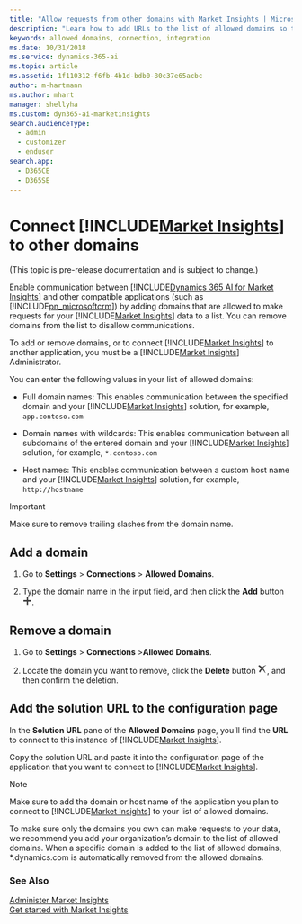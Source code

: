 ```yaml
---
title: "Allow requests from other domains with Market Insights | Microsoft Docs"
description: "Learn how to add URLs to the list of allowed domains so they can request data from Market Insights."
keywords: allowed domains, connection, integration
ms.date: 10/31/2018
ms.service: dynamics-365-ai
ms.topic: article
ms.assetid: 1f110312-f6fb-4b1d-bdb0-80c37e65acbc
author: m-hartmann
ms.author: mhart
manager: shellyha
ms.custom: dyn365-ai-marketinsights
search.audienceType: 
  - admin
  - customizer
  - enduser
search.app: 
  - D365CE
  - D365SE
---
```

# Connect [!INCLUDE[Market Insights](../includes/pn-market-insights-short.md)] to other domains

(This topic is pre-release documentation and is subject to change.)

Enable communication between [!INCLUDE[Dynamics 365 AI for Market Insights](../includes/pn-market-insights-long.md)] and other compatible applications (such as [!INCLUDE[pn_microsoftcrm](../includes/pn-microsoftcrm.md)]) by adding domains that are allowed to make requests for your [!INCLUDE[Market Insights](../includes/pn-market-insights-short.md)] data to a list. You can remove domains from the list to disallow communications.

To add or remove domains, or to connect [!INCLUDE[Market Insights](../includes/pn-market-insights-short.md)] to another application, you must be a [!INCLUDE[Market Insights](../includes/pn-market-insights-short.md)] Administrator.

You can enter the following values in your list of allowed domains:  
  
- Full domain names: This enables communication between the specified domain and your [!INCLUDE[Market Insights](../includes/pn-market-insights-short.md)] solution, for example, `app.contoso.com`  
  
- Domain names with wildcards: This enables communication between all subdomains of the entered domain and your [!INCLUDE[Market Insights](../includes/pn-market-insights-short.md)] solution, for example, `*.contoso.com`  
  
- Host names: This enables communication between a custom host name and your [!INCLUDE[Market Insights](../includes/pn-market-insights-short.md)] solution, for example, `http://hostname`  

> [!IMPORTANT]
> Make sure to remove trailing slashes from the domain name.

## Add a domain
  
1.  Go to **Settings** > **Connections** > **Allowed Domains**.  
  
2.  Type the domain name in the input field, and then click the **Add** button ![new or add button](media/plus-icon.png "New or Add button").  
  
## Remove a domain  
  
1.  Go to **Settings** > **Connections** >**Allowed Domains**.  
  
2.  Locate the domain you want to remove, click the **Delete** button ![delete button](media/delete-icon.png "Delete button"), and then confirm the deletion.  
  
## Add the solution URL to the configuration page

In the **Solution URL** pane of the **Allowed Domains** page, you’ll find the **URL** to connect to this instance of [!INCLUDE[Market Insights](../includes/pn-market-insights-short.md)].  
  
Copy the solution URL and paste it into the configuration page of the application that you want to connect to [!INCLUDE[Market Insights](../includes/pn-market-insights-short.md)].  
  
> [!NOTE]
> Make sure to add the domain or host name of the application you plan to connect to [!INCLUDE[Market Insights](../includes/pn-market-insights-short.md)] to your list of allowed domains.  
> 
>  To make sure only the domains you own can make requests to your data, we recommend you add your organization’s domain to the list of allowed domains. When a specific domain is added to the list of allowed domains, *.dynamics.com is automatically removed from the allowed domains.  
  
### See Also

[Administer Market Insights](settings-administration.md)   
[Get started with Market Insights](get-started.md)   
